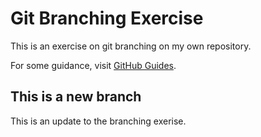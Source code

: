 # Git Branching Exercise

This is an exercise on git branching on my own repository.

For some guidance, visit [GitHub Guides](https://guides.github.com/).

## This is a new branch

This is an update to the branching exerise.